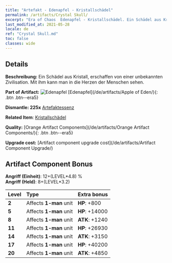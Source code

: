 ```yaml
---
title: "Artefakt - Edenapfel - Kristallschädel"
permalink: /artifacts/Crystal Skull/
excerpt: "Era of Chaos  Edenapfel - Kristallschädel. Ein Schädel aus Kristall, erschaffen von einer unbekannten Zivilisation. Mit ihm kann man in die Herzen der Menschen sehen."
last_modified_at: 2021-05-28
locale: de
ref: "Crystal Skull.md"
toc: false
classes: wide
---
```




## Details

 **Beschreibung:** Ein Schädel aus Kristall, erschaffen von einer unbekannten Zivilisation. Mit ihm kann man in die Herzen der Menschen sehen.

 **Part of Artifact:** ![Edenapfel](/images/t/icon_artifact_49.png) [Edenapfel](/de/artifacts/Apple of Eden/){: .btn .btn--era5}

 **Dismantle: 225x** [Artefaktessenz](/ItemsDE/con_905/)

 **Related Item**: [Kristallschädel](/ItemsDE/art_182/)

 **Quality:** [Orange Artifact Components](/de/artifacts/Orange Artifact Components/){: .btn .btn--era5}

 **Upgrade cost:** [Artifact component upgrade cost](/de/artifacts/Artifact Component Upgrade/)

## Artifact Component Bonus

  **Angriff (Einheit)**: 12+(LEVEL\*4.8) %<br/>**Angriff (Held)**: 8+(LEVEL\*3.2)

  |  Level  | Type |    Extra bonus  | 
  |:--------|:-----|:----------------| 
  | **2** | Affects **1-man** unit | **HP**: +800 | 
  | **5** | Affects **1-man** unit | **HP**: +14000 | 
  | **8** | Affects **1-man** unit | **ATK**: +1240 | 
  | **11** | Affects **1-man** unit | **HP**: +26930 | 
  | **14** | Affects **1-man** unit | **ATK**: +3150 | 
  | **17** | Affects **1-man** unit | **HP**: +40200 | 
  | **20** | Affects **1-man** unit | **ATK**: +4850 | 

